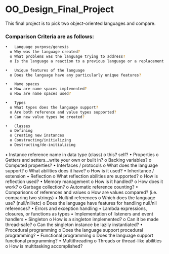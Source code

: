 # OO_Design_Final_Project
This final project is to pick two object-oriented languages and compare.

### Comparison Criteria are as follows: 
```sh
•	Language purpose/genesis
  o	Why was the language created?
  o	What problems was the language trying to address?
  o	Is the language a reaction to a previous language or a replacement for another language?
```

```sh
•	Unique features of the language
  o	Does the language have any particularly unique features?
```
 
```sh
•	Name spaces
  o	How are name spaces implemented?
  o	How are name spaces used?
```

```sh
•	Types
  o	What types does the language support?
  o	Are both reference and value types supported?
  o	Can new value types be created?
``` 
 
```sh
•	Classes
  o	Defining
  o	Creating new instances
  o	Constructing/initializing
  o	Destructing/de-initializing
 ``` 
•	Instance reference name in data type (class)
  o	this? self?
•	Properties
  o	Getters and setters…write your own or built in?
  o	Backing variables?
  o	Computed properties?
•	Interfaces / protocols
  o	What does the language support?
  o	What abilities does it have?
  o	How is it used?
•	Inheritance / extension
•	Reflection
  o	What reflection abilities are supported?
  o	How is reflection used?
•	Memory management
  o	How is it handled?
  o	How does it work?
  o	Garbage collection?
  o	Automatic reference counting?
•	Comparisons of references and values
  o	How are values compared? (i.e. comparing two strings)
•	Null/nil references
  o	Which does the language use? (null/nil/etc)
  o	Does the language have features for handling null/nil references?
•	Errors and exception handling
•	Lambda expressions, closures, or functions as types
•	Implementation of listeners and event handlers
•	Singleton
  o	How is a singleton implemented?
  o	Can it be made thread-safe?
  o	Can the singleton instance be lazily instantiated?
•	Procedural programming
  o	Does the language support procedural programming?
•	Functional programming
  o	Does the language support functional programming?
•	Multithreading
  o	Threads or thread-like abilities
  o	How is multitasking accomplished?
```
